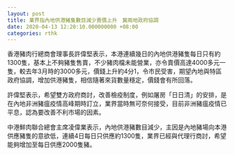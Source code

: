 ```yaml
---
layout: post
title: 業界指內地供港豬隻數目減少賣價上升　冀兩地政府協調
date: 2020-04-13 12:20:10.000000000 +08:00
categories: rthk
---
```


香港豬肉行總商會理事長許偉堅表示，本港連續幾日的內地供港豬隻每日只有約1300隻，基本上不夠豬隻售賣，不少豬肉檔未能營業，亦令賣價高達4000多元一隻，較去年3月時的3000多元，價錢上升約4分1，令市民受害，期望內地與特區政府協調，增加供港豬隻，相信隨著來貨數量穩定，價錢會有所回落。

許偉堅表示，希望雙方政府商討，改善檢疫制度，例如屠房「日日清」的安排，是在內地非洲豬瘟疫情高峰期時訂立，業界當時無可奈何接受，目前非洲豬瘟疫情已平息，認為要改善不利市場的因素。

中港鮮肉聯合總會主席凌偉業表示，內地供港豬數目減少，主因是內地豬場向本港供應豬隻的意欲低，連續4日每日只供應約1300隻，業界已經與代理行商討，希望能夠增加至每日供應2000隻豬。
